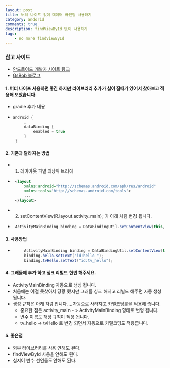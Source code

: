 ```yaml
---
layout: post
title: 버터 나이프 없이 데이터 바인딩 사용하기
category: andorid
comments: true
description: findViewById 없이 사용하기
tags:
    - no more findViewById
---
```




### 참고 사이트 
 - [안드로이드 개발자 사이트 링크](https://developer.android.com/topic/libraries/data-binding/index.html#studio_support)
 - [GsBob 블로그](http://gogorchg.tistory.com/entry/Android-DataBinding-findViewById-이제-안녕)


#### 1. 버터 나이프 사용하면 좋긴 하지만 라이브러리 추가가 싫어 질때가 있어서 찾아보고 적용해 보았습니다.
 - gradle 추가 내용
 - ```gradle
   android {
        …
        dataBinding {
            enabled = true
        }
    }
    ```


#### 2. 기존과 달라지는 방법
 - 1. 레이아웃 파일 최상위 트리에 
  - ```xml
     <layout 
         xmlns:android="http://schemas.android.com/apk/res/android"
         xmlns:tools="http://schemas.android.com/tools">
         ...
     </layout>
    ``` 

 - 2. setContentView(R.layout.activity_main); 가 아래 처럼 변경 됩니다.
  - ```java
     ActivityMainBinding binding = DataBindingUtil.setContentView(this, R.layout.activity_main);
    ```

#### 3. 사용방법
 - ```java
        ActivityMainBinding binding = DataBindingUtil.setContentView(this, R.layout.activity_main);
        binding.hello.setText("id:hello ");
        binding.tvHello.setText("id:tv_hello");
    ``` 

#### 4. 그래들에 추가 하고 싱크 리빌드 한번 해주세요.
 - ActivityMainBinding 자동으로 생성 됩니다. 
 - 처음에는 이걸 못찾아서 당황 했지만 그래들 싱크 해지고 리빌드 해주면 자동 생성 됩니다.
 - 생성 규칙은 아래 처럼 입니다. _ 자동으로 사라지고 카멜코딩룰을 적용해 줍니다.
   - 중요한 점은  activity_main - > ActivityMainBinding 형태로 변형 됩니다.
   - 변수 이름도 해당 규칙이 적용 됩니다. 
   - tv_hello -> tvHello 로 변경 되면서 자동으로 카멜코딩도 적용줍니다.

 #### 5. 좋은점
  - 외부 라이브러리를 사용 안해도 된다.
  - findViewById 사용을 안해도 된다.
  - 심지어 변수 선언들도 안해도 된다.
